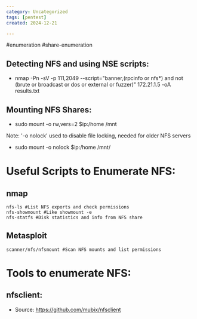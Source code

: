 ```yaml
---
category: Uncategorized
tags: [pentest]
created: 2024-12-21

---
```

#enumeration #share-enumeration
## Detecting NFS and using NSE scripts:

- nmap -Pn -sV -p 111,2049 --script="banner,(rpcinfo or nfs*) and not (brute or broadcast or dos or external or fuzzer)" 172.21.1.5 -oA results.txt
## Mounting NFS Shares: 

- sudo mount -o rw,vers=2 $ip:/home /mnt

Note: '-o nolock' used to disable file locking, needed for older NFS servers
- sudo mount -o nolock $ip:/home /mnt/


# Useful Scripts to Enumerate NFS:

## nmap

```
nfs-ls #List NFS exports and check permissions
nfs-showmount #Like showmount -e
nfs-statfs #Disk statistics and info from NFS share
```

## Metasploit

```
scanner/nfs/nfsmount #Scan NFS mounts and list permissions
```

# Tools to enumerate NFS:

## nfsclient: 

- Source: https://github.com/mubix/nfsclient
